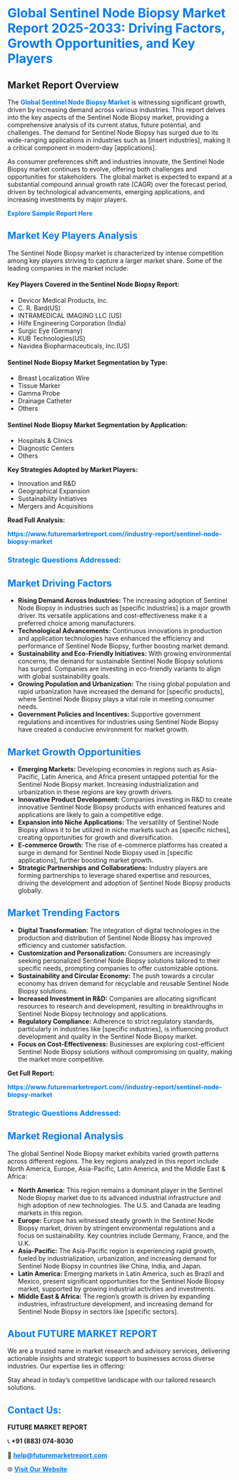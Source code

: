 <h1 style="color: #007BFF;">Global Sentinel Node Biopsy Market Report 2025-2033: Driving Factors, Growth Opportunities, and Key Players</h1>

<section id="overview">
<h2>Market Report Overview</h2>
<p>The <a href="https://www.futuremarketreport.com//industry-report/sentinel-node-biopsy-market" style="color: #007BFF; text-decoration: none;"><strong>Global Sentinel Node Biopsy Market</strong></a> is witnessing significant growth, driven by increasing demand across various industries. This report delves into the key aspects of the Sentinel Node Biopsy market, providing a comprehensive analysis of its current status, future potential, and challenges. The demand for Sentinel Node Biopsy has surged due to its wide-ranging applications in industries such as [insert industries], making it a critical component in modern-day [applications].</p>
<p>As consumer preferences shift and industries innovate, the Sentinel Node Biopsy market continues to evolve, offering both challenges and opportunities for stakeholders. The global market is expected to expand at a substantial compound annual growth rate (CAGR) over the forecast period, driven by technological advancements, emerging applications, and increasing investments by major players.</p>
</section>

<section id="overview">
<p><a href="https://www.futuremarketreport.com//request-sample/reportId=63039" style="color: #007BFF; text-decoration: none;"><strong>Explore Sample Report Here</strong></a></p>
</section>

<section id="key-players">
<h2 style="color: #007BFF;">Market Key Players Analysis</h2>
<p>The Sentinel Node Biopsy market is characterized by intense competition among key players striving to capture a larger market share. Some of the leading companies in the market include:</p>
<h4>Key Players Covered in the Sentinel Node Biopsy Report:</h4>
<ul><li>Devicor Medical Products, Inc.</li><li>C. R. Bard(US)</li><li>INTRAMEDICAL IMAGING LLC (US)</li><li>Hilfe Engineering Corporation (India)</li><li>Surgic Eye (Germany)</li><li>KUB Technologies(US)</li><li>Navidea Biopharmaceuticals, Inc.(US)</li></ul>
<h4>Sentinel Node Biopsy Market Segmentation by Type:</h4>
<ul><li>Breast Localization Wire</li><li>Tissue Marker</li><li>Gamma Probe</li><li>Drainage Catheter</li><li>Others</li></ul>

<h4>Sentinel Node Biopsy Market Segmentation by Application:</h4>
<ul><li>Hospitals &amp; Clinics</li><li>Diagnostic Centers</li><li>Others</li></ul>
<p><strong>Key Strategies Adopted by Market Players:</strong></p>
<ul>
<li>Innovation and R&D</li>
<li>Geographical Expansion</li>
<li>Sustainability Initiatives</li>
<li>Mergers and Acquisitions</li>
</ul>
</section>

<section>
<p><strong>Read Full Analysis: </strong></p><a href="https://www.futuremarketreport.com//industry-report/sentinel-node-biopsy-market" style="color: #007BFF; text-decoration: none;"><strong>https://www.futuremarketreport.com//industry-report/sentinel-node-biopsy-market</strong></a>
<h3 style="color: #007BFF;">Strategic Questions Addressed:</h3>
</section>

<section id="driving-factors">
<h2 style="color: #007BFF;">Market Driving Factors</h2>
<ul>
<li><strong>Rising Demand Across Industries:</strong> The increasing adoption of Sentinel Node Biopsy in industries such as [specific industries] is a major growth driver. Its versatile applications and cost-effectiveness make it a preferred choice among manufacturers.</li>
<li><strong>Technological Advancements:</strong> Continuous innovations in production and application technologies have enhanced the efficiency and performance of Sentinel Node Biopsy, further boosting market demand.</li>
<li><strong>Sustainability and Eco-Friendly Initiatives:</strong> With growing environmental concerns, the demand for sustainable Sentinel Node Biopsy solutions has surged. Companies are investing in eco-friendly variants to align with global sustainability goals.</li>
<li><strong>Growing Population and Urbanization:</strong> The rising global population and rapid urbanization have increased the demand for [specific products], where Sentinel Node Biopsy plays a vital role in meeting consumer needs.</li>
<li><strong>Government Policies and Incentives:</strong> Supportive government regulations and incentives for industries using Sentinel Node Biopsy have created a conducive environment for market growth.</li>
</ul>
</section>

<section id="growth-opportunities">
<h2 style="color: #007BFF;">Market Growth Opportunities</h2>
<ul>
<li><strong>Emerging Markets:</strong> Developing economies in regions such as Asia-Pacific, Latin America, and Africa present untapped potential for the Sentinel Node Biopsy market. Increasing industrialization and urbanization in these regions are key growth drivers.</li>
<li><strong>Innovative Product Development:</strong> Companies investing in R&D to create innovative Sentinel Node Biopsy products with enhanced features and applications are likely to gain a competitive edge.</li>
<li><strong>Expansion into Niche Applications:</strong> The versatility of Sentinel Node Biopsy allows it to be utilized in niche markets such as [specific niches], creating opportunities for growth and diversification.</li>
<li><strong>E-commerce Growth:</strong> The rise of e-commerce platforms has created a surge in demand for Sentinel Node Biopsy used in [specific applications], further boosting market growth.</li>
<li><strong>Strategic Partnerships and Collaborations:</strong> Industry players are forming partnerships to leverage shared expertise and resources, driving the development and adoption of Sentinel Node Biopsy products globally.</li>
</ul>
</section>

<section id="trending-factors">
<h2 style="color: #007BFF;">Market Trending Factors</h2>
<ul>
<li><strong>Digital Transformation:</strong> The integration of digital technologies in the production and distribution of Sentinel Node Biopsy has improved efficiency and customer satisfaction.</li>
<li><strong>Customization and Personalization:</strong> Consumers are increasingly seeking personalized Sentinel Node Biopsy solutions tailored to their specific needs, prompting companies to offer customizable options.</li>
<li><strong>Sustainability and Circular Economy:</strong> The push towards a circular economy has driven demand for recyclable and reusable Sentinel Node Biopsy solutions.</li>
<li><strong>Increased Investment in R&D:</strong> Companies are allocating significant resources to research and development, resulting in breakthroughs in Sentinel Node Biopsy technology and applications.</li>
<li><strong>Regulatory Compliance:</strong> Adherence to strict regulatory standards, particularly in industries like [specific industries], is influencing product development and quality in the Sentinel Node Biopsy market.</li>
<li><strong>Focus on Cost-Effectiveness:</strong> Businesses are exploring cost-efficient Sentinel Node Biopsy solutions without compromising on quality, making the market more competitive.</li>
</ul>
</section>

<section>
<p><strong>Get Full Report: </strong></p><a href="https://www.futuremarketreport.com//industry-report/sentinel-node-biopsy-market" style="color: #007BFF; text-decoration: none;"><strong>https://www.futuremarketreport.com//industry-report/sentinel-node-biopsy-market</strong></a>
<h3 style="color: #007BFF;">Strategic Questions Addressed:</h3>
</section>


<section id="regional-analysis">
<h2 style="color: #007BFF;">Market Regional Analysis</h2>
<p>The global Sentinel Node Biopsy market exhibits varied growth patterns across different regions. The key regions analyzed in this report include North America, Europe, Asia-Pacific, Latin America, and the Middle East & Africa:</p>
<ul>
<li><strong>North America:</strong> This region remains a dominant player in the Sentinel Node Biopsy market due to its advanced industrial infrastructure and high adoption of new technologies. The U.S. and Canada are leading markets in this region.</li>
<li><strong>Europe:</strong> Europe has witnessed steady growth in the Sentinel Node Biopsy market, driven by stringent environmental regulations and a focus on sustainability. Key countries include Germany, France, and the U.K.</li>
<li><strong>Asia-Pacific:</strong> The Asia-Pacific region is experiencing rapid growth, fueled by industrialization, urbanization, and increasing demand for Sentinel Node Biopsy in countries like China, India, and Japan.</li>
<li><strong>Latin America:</strong> Emerging markets in Latin America, such as Brazil and Mexico, present significant opportunities for the Sentinel Node Biopsy market, supported by growing industrial activities and investments.</li>
<li><strong>Middle East & Africa:</strong> The region’s growth is driven by expanding industries, infrastructure development, and increasing demand for Sentinel Node Biopsy in sectors like [specific sectors].</li>
</ul>
</section>

<footer>
<h2 style="color: #007BFF;">About FUTURE MARKET REPORT</h2>
<p>We are a trusted name in market research and advisory services, delivering actionable insights and strategic support to businesses across diverse industries. Our expertise lies in offering:</p>

<p>Stay ahead in today’s competitive landscape with our tailored research solutions.</p>

<h2 style="color: #007BFF;">Contact Us:</h2>
<p><strong>FUTURE MARKET REPORT</strong></p>
<p>📞 <strong>+91 (883) 074-8030</strong></p>
<p>📧 <strong><a href="mailto:help@futuremarketreport.com" style="color: #007BFF;">help@futuremarketreport.com</a></strong></p>
<p>🌐 <strong><a href="https://www.futuremarketreport.com/" style="color: #007BFF;">Visit Our Website</a></strong></p>
</footer>